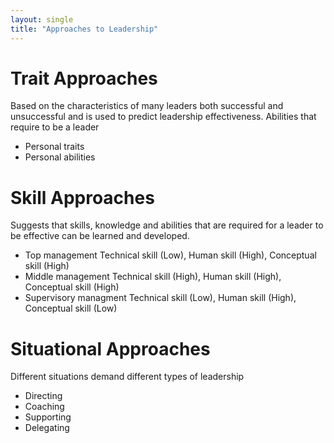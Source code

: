 ```yaml
---
layout: single
title: "Approaches to Leadership"
---
```


# Trait Approaches
Based on the characteristics of many leaders both successful and unsuccessful and is used to predict leadership effectiveness.
Abilities that require to be a leader
* Personal traits
* Personal abilities

# Skill Approaches
Suggests that skills, knowledge and abilities that are required for a leader to be effective can be learned and developed.
* Top management
Technical skill (Low), Human skill (High), Conceptual skill (High)
* Middle management
Technical skill (High), Human skill (High), Conceptual skill (High)
* Supervisory managment 
Technical skill (Low), Human skill (High), Conceptual skill (Low)

# Situational Approaches
Different situations demand different types of leadership
* Directing
* Coaching
* Supporting
* Delegating 


